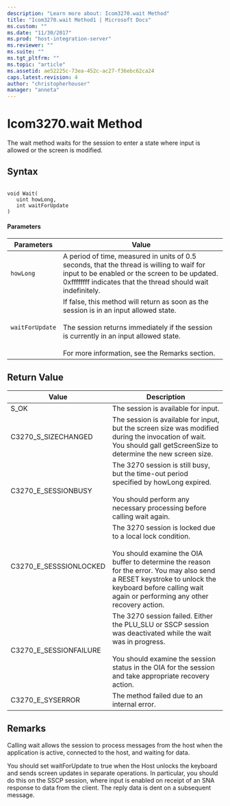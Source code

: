 ```yaml
---
description: "Learn more about: Icom3270.wait Method"
title: "Icom3270.wait Method1 | Microsoft Docs"
ms.custom: ""
ms.date: "11/30/2017"
ms.prod: "host-integration-server"
ms.reviewer: ""
ms.suite: ""
ms.tgt_pltfrm: ""
ms.topic: "article"
ms.assetid: ae52225c-73ea-452c-ac27-f36ebc62ca24
caps.latest.revision: 4
author: "christopherhouser"
manager: "anneta"
---
```

# Icom3270.wait Method
The wait method waits for the session to enter a state where input is allowed or the screen is modified.  
  
## Syntax  
  
```  
  
void Wait(  
   uint howLong,  
   int waitForUpdate  
)  
```  
  
#### Parameters  
  
|Parameters|Value|  
|----------------|-----------|  
|`howLong`|A period of time, measured in units of 0.5 seconds, that the thread is willing to waif for input to be enabled or the screen to be updated. 0xffffffff indicates that the thread should wait indefinitely.|  
|`waitForUpdate`|If false, this method will return as soon as the session is in an input allowed state.<br /><br /> The session returns immediately if the session is currently in an input allowed state.<br /><br /> For more information, see the Remarks section.|  
  
## Return Value  
  
|Value|Description|  
|-----------|-----------------|  
|S_OK|The session is available for input.|  
|C3270_S_SIZECHANGED|The session is available for input, but the screen size was modified during the invocation of wait.  You should gall getScreenSize to determine the new screen size.|  
|C3270_E_SESSIONBUSY|The 3270 session is still busy, but the time-out period specified by howLong expired.<br /><br /> You should perform any necessary processing before calling wait again.|  
|C3270_E_SESSSIONLOCKED|The 3270 session is locked due to a local lock condition.<br /><br /> You should examine the OIA buffer to determine the reason for the error. You may also send a RESET keystroke to unlock the keyboard before calling wait again or performing any other recovery action.|  
|C3270_E_SESSIONFAILURE|The 3270 session failed. Either the PLU_SLU or SSCP session was deactivated while the wait was in progress.<br /><br /> You should examine the session status in the OIA for the session and take appropriate recovery action.|  
|C3270_E_SYSERROR|The method failed due to an internal error.|  
  
## Remarks  
 Calling wait allows the session to process messages from the host when the application is active, connected to the host, and waiting for data.  
  
 You should set waitForUpdate to true when the Host unlocks the keyboard and sends screen updates in separate operations. In particular, you should do this on the SSCP session, where input is enabled on receipt of an SNA response to data from the client. The reply data is dent on a subsequent message.
